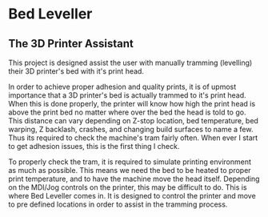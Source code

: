 # Bed Leveller

## The 3D Printer Assistant

This project is designed assist the user with manually tramming (levelling) their 3D printer's bed with it's print head.

In order to achieve proper adhesion and quality prints, it is of upmost importance that a 3D printer's bed is actually trammed to it's print head. When this is done properly, the printer will know how high the print head is above the print bed no matter where over the bed the head is told to go. This distance can vary depending on Z-stop location, bed temperature, bed warping, Z backlash, crashes, and changing build surfaces to name a few. Thus its required to check the machine's tram fairly often. When ever I start to get adhesion issues, this is the first thing I check.

To properly check the tram, it is required to simulate printing environment as much as possible. This means we need the bed to be heated to proper print temperature, and to have the machine move the head itself. Depending on the MDI/Jog controls on the printer, this may be difficult to do. This is where Bed Leveller comes in. It is designed to control the printer and move to pre defined locations in order to assist in the tramming process.
